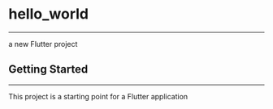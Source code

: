 # hello_world

---

a new Flutter project

## Getting Started

---

This project is a starting point for a Flutter application
